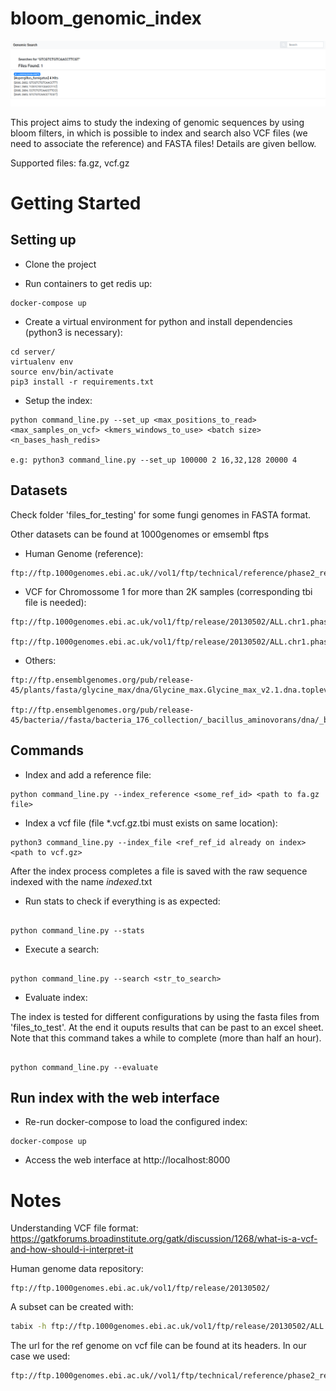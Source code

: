 # bloom_genomic_index

![alt text](./doc/image.png)

This project aims to study the indexing of genomic sequences by using bloom filters, in which is possible to index and search also VCF files (we need to associate the reference) and FASTA files! Details are given bellow.

Supported files: fa.gz, vcf.gz 

# Getting Started

## Setting up 

* Clone the project

* Run containers to get redis up:

```
docker-compose up

```

* Create a virtual environment for python and install dependencies (python3 is necessary):

```
cd server/
virtualenv env
source env/bin/activate
pip3 install -r requirements.txt 

```

* Setup the index:

```
python command_line.py --set_up <max_positions_to_read> <max_samples_on_vcf> <kmers_windows_to_use> <batch size> <n_bases_hash_redis>

e.g: python3 command_line.py --set_up 100000 2 16,32,128 20000 4

```

## Datasets

Check folder 'files_for_testing' for some fungi genomes in FASTA format.

Other datasets can be found at 1000genomes or emsembl ftps

* Human Genome (reference): 
```
ftp://ftp.1000genomes.ebi.ac.uk//vol1/ftp/technical/reference/phase2_reference_assembly_sequence/hs37d5.fa.gz
```

* VCF for Chromossome 1 for more than 2K samples (corresponding tbi file is needed): 
```
ftp://ftp.1000genomes.ebi.ac.uk/vol1/ftp/release/20130502/ALL.chr1.phase3_shapeit2_mvncall_integrated_v5a.20130502.genotypes.vcf.gz

ftp://ftp.1000genomes.ebi.ac.uk/vol1/ftp/release/20130502/ALL.chr1.phase3_shapeit2_mvncall_integrated_v5a.20130502.genotypes.vcf.gz.tbi 
```

* Others:
```
ftp://ftp.ensemblgenomes.org/pub/release-45/plants/fasta/glycine_max/dna/Glycine_max.Glycine_max_v2.1.dna.toplevel.fa.gz

ftp://ftp.ensemblgenomes.org/pub/release-45/bacteria//fasta/bacteria_176_collection/_bacillus_aminovorans/dna/_bacillus_aminovorans.ASM164324v1.dna_sm.toplevel.fa.gz

```

## Commands

* Index and add a reference file:

```
python command_line.py --index_reference <some_ref_id> <path to fa.gz file> 

```

* Index a vcf file (file *.vcf.gz.tbi must exists on same location):

```
python3 command_line.py --index_file <ref_ref_id already on index> <path to vcf.gz>

```

After the index process completes a file is saved with the raw sequence indexed with the name _indexed_<file id>.txt


* Run stats to check if everything is as expected:

```

python command_line.py --stats

```

* Execute a search:

```

python command_line.py --search <str_to_search>

```

* Evaluate index:

The index is tested for different configurations by using the fasta files from 'files_to_test'. At the end it ouputs results that can be past to an excel sheet. Note that this command takes a while to complete (more than half an hour).

```

python command_line.py --evaluate

```


## Run index with the web interface

* Re-run docker-compose to load the configured index:

```
docker-compose up

```

* Access the web interface at http://localhost:8000


# Notes

Understanding VCF file format:
https://gatkforums.broadinstitute.org/gatk/discussion/1268/what-is-a-vcf-and-how-should-i-interpret-it

Human genome data repository:
```
ftp://ftp.1000genomes.ebi.ac.uk/vol1/ftp/release/20130502/
```

A subset can be created with:
```sh
tabix -h ftp://ftp.1000genomes.ebi.ac.uk/vol1/ftp/release/20130502/ALL.chr1.phase3_shapeit2_mvncall_integrated_v5a.20130502.genotypes.vcf.gz 1:1-1000000 | vcf-subset  -c HG03279,HG02353,HG00560,HG00657,HG02652,HG02275,HG01432,HG02819,NA19657,HG01676 > out.vcf
```

The url for the ref genome on vcf file can be found at its headers. In our case we used:
```
ftp://ftp.1000genomes.ebi.ac.uk//vol1/ftp/technical/reference/phase2_reference_assembly_sequence/hs37d5.fa.gz
```


